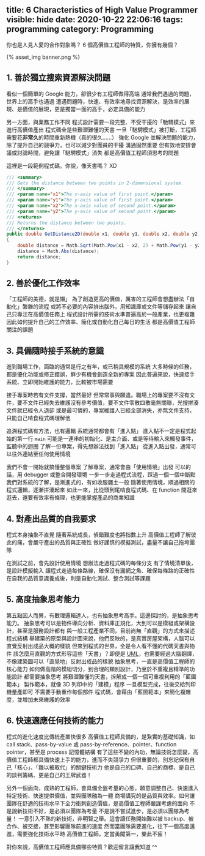 title: 6 Characteristics of High Value Programmer
visible: hide
date: 2020-10-22 22:06:16
tags: programming
category: Programming
---
你也是人見人愛的合作對象嗎？
6 個高價值工程師的特質，你擁有幾個？

{% asset_img banner.png %}

<!-- more -->

## 1. 善於獨立搜索資源解決問題
看似一個簡單的 Google 能力，卻很少有工程師做得高端
通常我們遇過的問題，世界上的高手也遇過
遭遇問題時，快速、有效率地尋找資源解決，是效率的展現、是價值的展現，更是獨當一面的高手，必定具備的能力

另一方面，與業務工作不同
程式設計需要一段完整、不受干擾的「馳騁模式」來進行高價值產出
程式碼全是些艱澀難懂的天書
一旦「馳騁模式」被打斷，工程師需要花**非常久**的時間重新熱機（真的很久……）
強化 Google 並解決問題的能力，除了提升自己的競爭力，也可以減少對團員的干擾
溝通固然重要
但有效地安排會議或討論時間，避免讓「馳騁模式」消失
都是高價值工程師須思考的問題

這裡是一段範例程式碼。你說，像天書嗎？ XD
```csharp
/// <summary>
/// Gets the distance between two points in 2-dimensional system.
/// </summary>
/// <param name="x1">The x-axis value of first point.</param>
/// <param name="y1">The y-axis value of first point.</param>
/// <param name="x2">The x-axis value of second point.</param>
/// <param name="y2">The y-axis value of second point.</param>
/// <returns>
/// Returns the distance between two points.
/// </returns>
public double GetDistance2D(double x1, double y1, double x2, double y2)
{
    double distance = Math.Sqrt(Math.Pow(x1 - x2, 2) + Math.Pow(y1 - y2, 2));
    distance = Math.Abs(distance);
    return distance;
}
```

## 2. 善於優化工作效率
「工程師的美德，就是懶」
為了創造更高的價值，厲害的工程師會想盡辦法「自動化」繁雜的流程
或將不必要的內容排出腦外，用知識庫或文件等儲存起來
讓自己只專注在高價值任務上
程式設計所需的技術水準普遍高於一般產業，也更複雜
因此如何提升自己的工作效率、簡化或自動化自己每日的生活
都是高價值工程師關注的課題

## 3. 具備隨時接手系統的意識
進到職場工作，面臨的通常是行之有年，或已稍具規模的系統
大多時候的任務，都是優化功能或修正錯誤，鮮少有機會創造全新的專案
因此普遍來說，快速接手系統、立即開始維護的能力，比較被市場需要

接手專案時若有文件支撐，當然最好
但常常事與願違。職場上的專案要不沒有文件，要不文件已經失去維護沒有參考價值，要不文件零散四散毫無關聯，光搜拼湊文件就已經令人退卻
或是最可憐的，專案維護人已經全部消失，亦無文件支持，只能自己啃食程式碼理解他

追溯程式碼有方法，也有邏輯
系統通常都會有「進入點」
進入點不一定是程式起始的第一行 `main`
可能是一連串的初始化、是主介面、或是等待輸入來觸發事件，監聽中的迴圈
了解一份專案，得先想辦法找到「進入點」
從進入點出發，通常可以往外連結至任何使用情境

我們不會一開始就搞懂整個專案
了解專案，通常會由「使用情境」出發
可以的話，用 debugger 或整合開發環境
一步一步走過程式流程，踩過一個一個中斷點
我們對系統的了解，是漸進式的，有如收服疆土一般
隨著使用情境，順過相關的程式邏輯，逐漸拼湊起來
如此一來，比從頭到尾啃食程式碼、在 function 間逛來逛去，還要有效率有條理，也更能掌握產品的商業知識

## 4. 對產出品質的自我要求
程式本身抽象不直覺
隨著系統成長，偵錯難度也將指數上升
高價值工程師了解彼此的痛，會嚴守產出的品質與正確性
做好謹慎的模擬測試，盡量不讓自己拖垮團隊

在測試之前，會先設計使用情境
想辦法走過程式碼的每條分支
有了情境清單後，是設計模擬輸入
讓程式走過每條路線，確保沒有漏網之魚、確保每條路的正確性
在自我的品質意識養成後，則是自動化測試、整合測試等課題

## 5. 高度抽象思考能力
第五點因人而異，有數理邏輯達人，也有抽象思考高手。這邊探討的，是抽象思考能力。
抽象思考可以是物件導向分析、資料庫正規化，大到可以是模組或架構設計，甚至是服務設計都有
與一般工程產業不同，目前尚無「直觀」的方式來描述程式結構
舉建築的原型與設計圖來說，他們反映的，是真實房屋架構，人腦可以直覺反射出成品大概的樣貌
但來到程式的世界，全是令人看不懂的代碼天書與物件
該怎麼用直觀的方式形容這些「天書」？即便是 [UML](https://en.wikipedia.org/wiki/Unified_Modeling_Language)，也需要經過大腦翻譯，不像建築圖可以「直覺地」反射出成品的樣貌
抽象思考，一直是高價值工程師的核心能力
如何做高階的模組切分，到合理的類別設計，乃至於不重複且精準的功能設計
都需要抽象思考
將艱澀難懂的天書，拆解成一個一個可重複利用的「藍圖範本」
製作範本，就像 3D 列印中的「建模」程序
一旦模型完成，往後交給列印機量產即可
不需要手動重作每個部件
程式碼，會藉由「藍圖範本」來簡化複雜度，並增加未來維護的效率

## 6. 快速適應任何技術的能力
程式的進化速度比傳統產業快很多
高價值工程師具備的，是紮實的基礎知識，如 call stack、pass-by-value 或 pass-by-reference、pointer、function pointer，甚至是 process 記憶體結構
有了這些不變的內功，無論技術怎麼變，高價值工程師都具備快速上手的能力，進而不失競爭力
但很重要的，別忘記保有自己「核心」、「難以被取代」的關鍵技術力
他是自己的口碑、自己的商標、是自己的談判籌碼、更是自己的王牌武器！

另外一個面向，成熟的工程師，會具備全盤考量的心態，願意調整自己、快速進入特定技術、快速提供價值，並與團隊融為一體
商場講究的是品質與效率。如何讓團隊在舒適的技術水平下全力衝刺創造價值，是高價值工程師嚴謹考慮的面向
不是說新技術不好，是必須以團隊為考量
不是說不嘗試進步，是必須以團隊為考量！
一意引入不熟的新技術，非明智之舉。這會讓任務開始難以被 backup、被合作、被交接，甚至影響團隊前進的速度
然而當團隊需要進化，往下一個高度邁進，需要強化技術水平時
高價值工程師，定當勇闖第一，樂此不疲！

對你來說，高價值工程師應具備哪些特質？歡迎留言讓我知道 ^^